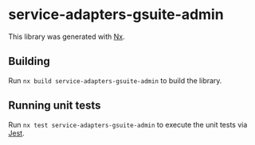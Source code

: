 # service-adapters-gsuite-admin

This library was generated with [Nx](https://nx.dev).

## Building

Run `nx build service-adapters-gsuite-admin` to build the library.

## Running unit tests

Run `nx test service-adapters-gsuite-admin` to execute the unit tests via [Jest](https://jestjs.io).
